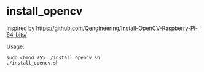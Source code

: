 # install_opencv
Inspired by https://github.com/Qengineering/Install-OpenCV-Raspberry-Pi-64-bits/

Usage:

```shell
sudo chmod 755 ./install_opencv.sh
./install_opencv.sh
```
